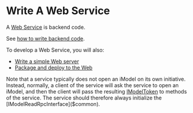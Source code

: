 # Write A Web Service

A [Web Service](../learning/App.md#imodel-services) is backend code.

See [how to write backend code](./backend/index.md).

To develop a Web Service, you will also:
* [Write a simple Web server](./RpcInterface.md#serve-the-interfaces)
* [Package and deploy to the Web](./PackageAndDeployToTheWeb.md)

Note that a service typically does not open an iModel on its own initiative. Instead, normally, a client of the service will ask the service to open an iModel, and then the client will pass the resulting [IModelToken]($common) to methods of the service. The service should therefore always initialize the [IModelReadRpcInterface]($common).
